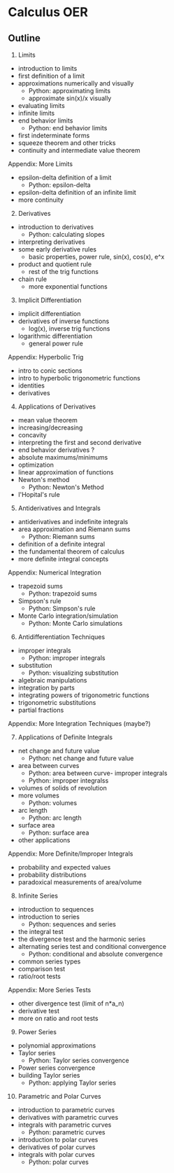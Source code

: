 # Calculus OER


## Outline

1. Limits
- introduction to limits
- first definition of a limit
- approximations numerically and visually
    - Python: approximating limits
    - approximate sin(x)/x visually
- evaluating limits
- infinite limits
- end behavior limits
    - Python: end behavior limits
- first indeterminate forms
- squeeze theorem and other tricks
- continuity and intermediate value theorem

Appendix: More Limits
- epsilon-delta definition of a limit
    - Python: epsilon-delta
- epsilon-delta definition of an infinite limit
- more continuity

2. Derivatives
- introduction to derivatives
    - Python: calculating slopes
- interpreting derivatives
- some early derivative rules
    - basic properties, power rule, sin(x), cos(x), e^x
- product and quotient rule
    - rest of the trig functions
- chain rule
    - more exponential functions

3. Implicit Differentiation
- implicit differentiation
- derivatives of inverse functions
    - log(x), inverse trig functions
- logarithmic differentiation
    - general power rule

Appendix: Hyperbolic Trig
- intro to conic sections
- intro to hyperbolic trigonometric functions
- identities
- derivatives

4. Applications of Derivatives
- mean value theorem
- increasing/decreasing
- concavity
- interpreting the first and second derivative
- end behavior derivatives ?
- absolute maximums/minimums
- optimization
- linear approximation of functions
- Newton's method
    - Python: Newton's Method
- l'Hopital's rule

5. Antiderivatives and Integrals
- antiderivatives and indefinite integrals
- area approximation and Riemann sums
    - Python: Riemann sums
- definition of a definite integral
- the fundamental theorem of calculus
- more definite integral concepts

Appendix: Numerical Integration
- trapezoid sums
    - Python: trapezoid sums
- Simpson's rule
    - Python: Simpson's rule
- Monte Carlo integration/simulation
    - Python: Monte Carlo simulations

6. Antidifferentiation Techniques
- improper integrals
    - Python: improper integrals
- substitution
    - Python: visualizing substitution
- algebraic manipulations
- integration by parts
- integrating powers of trigonometric functions
- trigonometric substitutions
- partial fractions

Appendix: More Integration Techniques (maybe?)


7. Applications of Definite Integrals
- net change and future value
    - Python: net change and future value
- area between curves
    - Python: area between curve- improper integrals
    - Python: improper integralss
- volumes of solids of revolution
- more volumes
    - Python: volumes
- arc length
    - Python: arc length
- surface area
    - Python: surface area
- other applications

Appendix: More Definite/Improper Integrals
- probability and expected values
- probability distributions
- paradoxical measurements of area/volume

8. Infinite Series
- introduction to sequences
- introduction to series
    - Python: sequences and series
- the integral test
- the divergence test and the harmonic series
- alternating series test and conditional convergence
    - Python: conditional and absolute convergence
- common series types
- comparison test
- ratio/root tests

Appendix: More Series Tests
- other divergence test (limit of n*a_n)
- derivative test
- more on ratio and root tests

9. Power Series
- polynomial approximations
- Taylor series
    - Python: Taylor series convergence
- Power series convergence
- building Taylor series
    - Python: applying Taylor series

10. Parametric and Polar Curves
- introduction to parametric curves
- derivatives with parametric curves
- integrals with parametric curves
    - Python: parametric curves
- introduction to polar curves
- derivatives of polar curves
- integrals with polar curves
    - Python: polar curves